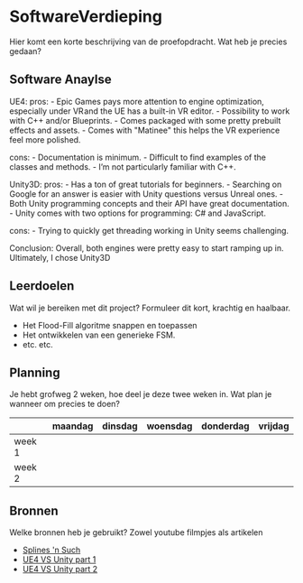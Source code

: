 # SoftwareVerdieping
Hier komt een korte beschrijving van de proefopdracht. Wat heb je precies gedaan? 

## Software Anaylse 
UE4: 
  pros:
    - Epic Games pays more attention to engine optimization, especially under VR and the UE has a built-in VR editor.
    - Possibility to work with C++ and/or Blueprints.
    - Comes packaged with some pretty prebuilt effects and assets.
    - Comes with "Matinee" this helps the VR experience feel more polished.
  
  cons:
    - Documentation is minimum.
    - Difficult to find examples of the classes and methods.
    - I’m not particularly familiar with C++.

Unity3D:
  pros:
    - Has a ton of great tutorials for beginners.
    - Searching on Google for an answer is easier with Unity questions versus Unreal ones.
    - Both Unity programming concepts and their API have great documentation.
    - Unity comes with two options for programming: C# and JavaScript.
    
  cons:
    - Trying to quickly get threading working in Unity seems challenging.
    
Conclusion: 
Overall, both engines were pretty easy to start ramping up in. Ultimately, I chose Unity3D

## Leerdoelen 
Wat wil je bereiken met dit project? Formuleer dit kort, krachtig en haalbaar.
- Het Flood-Fill algoritme snappen en toepassen
- Het ontwikkelen van een generieke FSM.
- etc. etc.

## Planning 
Je hebt grofweg 2 weken, hoe deel je deze twee weken in. Wat plan je wanneer om precies te doen?

| | maandag | dinsdag | woensdag | donderdag | vrijdag |
| --- | --- | --- | --- | --- | --- |
|week 1 |
|week 2 |

## Bronnen
Welke bronnen heb je gebruikt? Zowel youtube filmpjes als artikelen

- [Splines 'n Such](http://phildogames.com/blog/spline.html)
- [UE4 VS Unity part 1](https://medium.com/vrtoken/unreal-engine-vs-unity-expert-opinion-and-analytics-from-vrt-world-developer-e5dd3039cf68)
- [UE4 VS Unity part 2](https://blog.thesoapcollective.com/jumping-into-vr-unreal-vs-unity-in-one-weekend-4e5082657925)
